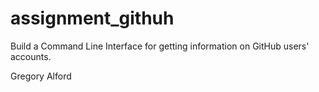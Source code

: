 # assignment_githuh
Build a Command Line Interface for getting information on GitHub users' accounts.

Gregory Alford
